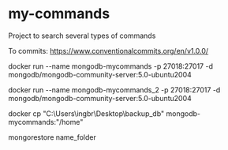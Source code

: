 # my-commands
Project to search several types of commands


To commits:
https://www.conventionalcommits.org/en/v1.0.0/

docker run --name mongodb-mycommands -p 27018:27017 -d mongodb/mongodb-community-server:5.0-ubuntu2004

docker run --name mongodb-mycommands_2 -p 27018:27017 -d mongodb/mongodb-community-server:5.0-ubuntu2004

docker cp "C:\Users\ingbr\Desktop\backup_db" mongodb-mycommands:"/home"

mongorestore name_folder